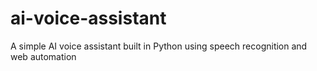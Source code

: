 # ai-voice-assistant
A simple AI voice assistant built in Python using speech recognition and web automation
